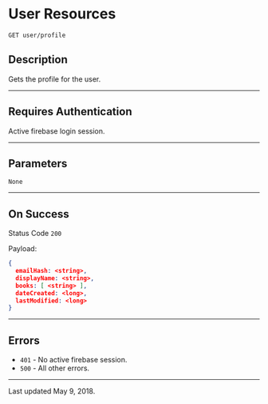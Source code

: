 # User Resources

    GET user/profile
    
## Description

Gets the profile for the user.

***

## Requires Authentication

Active firebase login session.

***

## Parameters

    None

***

## On Success

Status Code `200`

Payload:

```json
{
  emailHash: <string>,
  displayName: <string>,
  books: [ <string> ],
  dateCreated: <long>,
  lastModified: <long>
}
```

***

## Errors

* `401` - No active firebase session.
* `500` - All other errors.

***

Last updated May 9, 2018.
